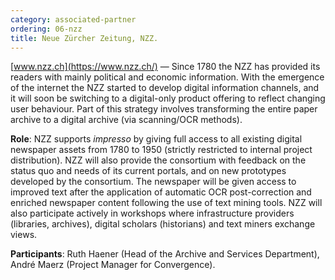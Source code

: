 ```yaml
---
category: associated-partner
ordering: 06-nzz
title: Neue Zürcher Zeitung, NZZ.
---
```


[www.nzz.ch](https://www.nzz.ch/) &mdash; Since 1780 the NZZ has provided its readers with mainly political and economic information. With the emergence of the internet the NZZ started to develop digital information channels, and it will soon be switching to a digital-only product offering to reflect changing user behaviour. Part of this strategy involves transforming the entire paper archive to a digital archive (via scanning/OCR methods).

**Role**: NZZ supports *impresso* by giving full access to all existing digital newspaper assets from 1780 to 1950 (strictly restricted to internal project distribution). NZZ will also provide the consortium with feedback on the status quo and needs of its current portals, and on new prototypes developed by the consortium. The newspaper will be given access to improved text after the application of automatic OCR post-correction and enriched newspaper content following the use of text mining tools. NZZ will also participate actively in workshops where infrastructure providers (libraries, archives), digital scholars (historians) and text miners exchange views.

**Participants**: Ruth Haener (Head of the Archive and Services Department), André Maerz (Project Manager for Convergence).

